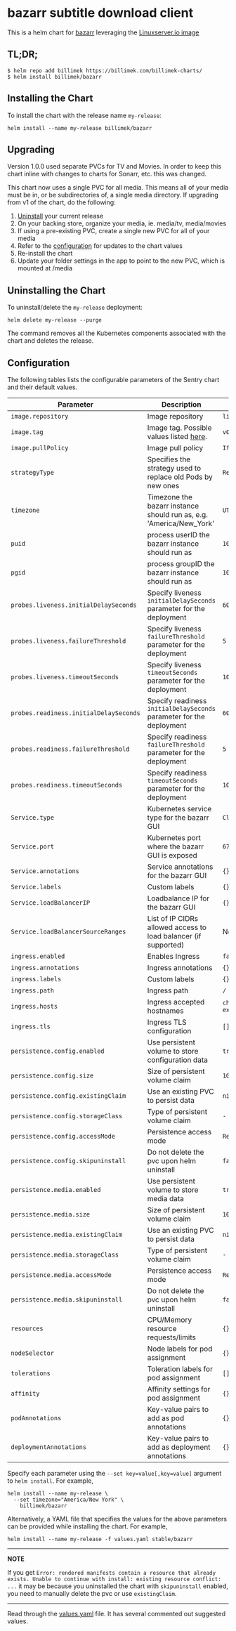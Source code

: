 # bazarr subtitle download client

This is a helm chart for [bazarr](https://github.com/morpheus65535/bazarr) leveraging the [Linuxserver.io image](https://hub.docker.com/r/linuxserver/bazarr)

## TL;DR;

```shell
$ helm repo add billimek https://billimek.com/billimek-charts/
$ helm install billimek/bazarr
```

## Installing the Chart

To install the chart with the release name `my-release`:

```console
helm install --name my-release billimek/bazarr
```

## Upgrading

Version 1.0.0 used separate PVCs for TV and Movies. In order to keep this chart inline
with changes to charts for Sonarr, etc. this was changed.

This chart now uses a single PVC for all media. This means all of your media must be in, or be subdirectories of, a single media directory. If upgrading from v1 of the chart, do the following:
1. [Uninstall](#uninstalling-the-chart) your current release
2. On your backing store, organize your media, ie. media/tv, media/movies
3. If using a pre-existing PVC, create a single new PVC for all of your media
4. Refer to the [configuration](#configuration) for updates to the chart values
5. Re-install the chart
6. Update your folder settings in the app to point to the new PVC, which is mounted at /media

## Uninstalling the Chart

To uninstall/delete the `my-release` deployment:

```console
helm delete my-release --purge
```

The command removes all the Kubernetes components associated with the chart and deletes the release.

## Configuration

The following tables lists the configurable parameters of the Sentry chart and their default values.

| Parameter                  | Description                         | Default                                                 |
|----------------------------|-------------------------------------|---------------------------------------------------------|
| `image.repository`         | Image repository | `linuxserver/bazarr` |
| `image.tag`                | Image tag. Possible values listed [here](https://hub.docker.com/r/linuxserver/bazarr/tags/).| `v0.8.4.2-ls72`|
| `image.pullPolicy`         | Image pull policy | `IfNotPresent` |
| `strategyType`             | Specifies the strategy used to replace old Pods by new ones | `Recreate` |
| `timezone`                 | Timezone the bazarr instance should run as, e.g. 'America/New_York' | `UTC` |
| `puid`                     | process userID the bazarr instance should run as | `1001` |
| `pgid`                     | process groupID the bazarr instance should run as | `1001` |
| `probes.liveness.initialDelaySeconds`  | Specify liveness `initialDelaySeconds` parameter for the deployment  | `60` |
| `probes.liveness.failureThreshold`     | Specify liveness `failureThreshold` parameter for the deployment     | `5`  |
| `probes.liveness.timeoutSeconds`       | Specify liveness `timeoutSeconds` parameter for the deployment       | `10` |
| `probes.readiness.initialDelaySeconds` | Specify readiness `initialDelaySeconds` parameter for the deployment | `60` |
| `probes.readiness.failureThreshold`    | Specify readiness `failureThreshold` parameter for the deployment    | `5`  |
| `probes.readiness.timeoutSeconds`      | Specify readiness `timeoutSeconds` parameter for the deployment      | `10` |
| `Service.type`          | Kubernetes service type for the bazarr GUI | `ClusterIP` |
| `Service.port`          | Kubernetes port where the bazarr GUI is exposed| `6767` |
| `Service.annotations`   | Service annotations for the bazarr GUI | `{}` |
| `Service.labels`        | Custom labels | `{}` |
| `Service.loadBalancerIP` | Loadbalance IP for the bazarr GUI | `{}` |
| `Service.loadBalancerSourceRanges` | List of IP CIDRs allowed access to load balancer (if supported)      | None
| `ingress.enabled`              | Enables Ingress | `false` |
| `ingress.annotations`          | Ingress annotations | `{}` |
| `ingress.labels`               | Custom labels                       | `{}`
| `ingress.path`                 | Ingress path | `/` |
| `ingress.hosts`                | Ingress accepted hostnames | `chart-example.local` |
| `ingress.tls`                  | Ingress TLS configuration | `[]` |
| `persistence.config.enabled`      | Use persistent volume to store configuration data | `true` |
| `persistence.config.size`         | Size of persistent volume claim | `1Gi` |
| `persistence.config.existingClaim`| Use an existing PVC to persist data | `nil` |
| `persistence.config.storageClass` | Type of persistent volume claim | `-` |
| `persistence.config.accessMode`  | Persistence access mode | `ReadWriteOnce` |
| `persistence.config.skipuninstall`  | Do not delete the pvc upon helm uninstall | `false` |
| `persistence.media.enabled`      | Use persistent volume to store media data | `true` |
| `persistence.media.size`         | Size of persistent volume claim | `10Gi` |
| `persistence.media.existingClaim`| Use an existing PVC to persist data | `nil` |
| `persistence.media.storageClass` | Type of persistent volume claim | `-` |
| `persistence.media.accessMode`  | Persistence access mode | `ReadWriteOnce` |
| `persistence.media.skipuninstall`  | Do not delete the pvc upon helm uninstall | `false` |
| `resources`                | CPU/Memory resource requests/limits | `{}` |
| `nodeSelector`             | Node labels for pod assignment | `{}` |
| `tolerations`              | Toleration labels for pod assignment | `[]` |
| `affinity`                 | Affinity settings for pod assignment | `{}` |
| `podAnnotations`           | Key-value pairs to add as pod annotations  | `{}` |
| `deploymentAnnotations`           | Key-value pairs to add as deployment annotations  | `{}` |

Specify each parameter using the `--set key=value[,key=value]` argument to `helm install`. For example,

```console
helm install --name my-release \
  --set timezone="America/New York" \
    billimek/bazarr
```

Alternatively, a YAML file that specifies the values for the above parameters can be provided while installing the chart. For example,

```console
helm install --name my-release -f values.yaml stable/bazarr
```

---
**NOTE**

If you get `Error: rendered manifests contain a resource that already exists. Unable to continue with install: existing resource conflict: ...` it may be because you uninstalled the chart with `skipuninstall` enabled, you need to manually delete the pvc or use `existingClaim`.

---

Read through the [values.yaml](https://github.com/billimek/billimek-charts/blob/master/charts/bazarr/values.yaml) file. It has several commented out suggested values.
